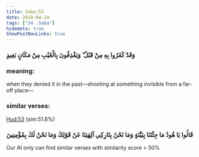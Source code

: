 ```yaml
---
title: Saba:53
date: 2010-04-24
tags: ["34 .Saba"]
hidemeta: true 
ShowPostNavLinks: true 
---
```

### وَقَدْ كَفَرُوا بِهِ مِنْ قَبْلُ ۖ وَيَقْذِفُونَ بِالْغَيْبِ مِنْ مَكَانٍ بَعِيدٍ
### meaning: 
when they denied it in the past—shooting at something invisible from a far-off place—
### similar verses: 

[Hud:53](/11/53) (sim:51.8%)

### قَالُوا يَا هُودُ مَا جِئْتَنَا بِبَيِّنَةٍ وَمَا نَحْنُ بِتَارِكِي آلِهَتِنَا عَنْ قَوْلِكَ وَمَا نَحْنُ لَكَ بِمُؤْمِنِينَ

Our AI only can find similar verses with similarity score > 50% 



